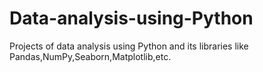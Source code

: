 # Data-analysis-using-Python
Projects of data analysis using Python and its libraries like Pandas,NumPy,Seaborn,Matplotlib,etc.
